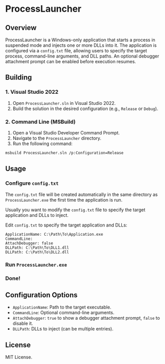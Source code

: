# ProcessLauncher

## Overview
ProcessLauncher is a Windows-only application that starts a process in suspended mode and injects one or more DLLs into it. The application is configured via a `config.txt` file, allowing users to specify the target process, command-line arguments, and DLL paths. An optional debugger attachment prompt can be enabled before execution resumes.

## Building

### 1. Visual Studio 2022

1. Open `ProcessLauncher.sln` in Visual Studio 2022.
2. Build the solution in the desired configuration (e.g., `Release` or `Debug`).

### 2. Command Line (MSBuild)

1. Open a Visual Studio Developer Command Prompt.
2. Navigate to the `ProcessLauncher` directory.
3. Run the following command:
```sh
msbuild ProcessLauncher.sln /p:Configuration=Release
```

## Usage
### Configure `config.txt`

The `config.txt` file will be created automatically in the same directory as `ProcessLauncher.exe` the first time the application is run.

Usually you want to modify the `config.txt` file to specify the target application and DLLs to inject.

Edit `config.txt` to specify the target application and DLLs:
```plaintext
ApplicationName: C:\Path\To\Application.exe
CommandLine: 
AttachDebugger: false
DLLPath: C:\Path\To\DLL1.dll
DLLPath: C:\Path\To\DLL2.dll
```

### Run `ProcessLauncher.exe`

### Done!

## Configuration Options
- `ApplicationName`: Path to the target executable.
- `CommandLine`: Optional command-line arguments.
- `AttachDebugger`: `true` to show a debugger attachment prompt, `false` to disable it.
- `DLLPath`: DLLs to inject (can be multiple entries).

## License
MIT License.